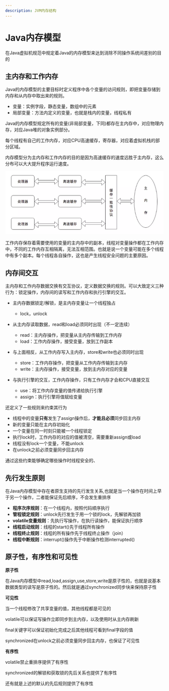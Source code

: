 ```yaml
---
description: JVM内存结构
---
```


#  Java内存模型

在Java虚拟机规范中规定着Java的内存模型来达到消除不同操作系统间差别的目的

## 主内存和工作内存

Java的内存模型的主要目标时定义程序中各个变量的访问规则，即把变量存储到内存和从内存中取出来的规则。

- 变量：实例字段，静态变量，数组中的元素
- 局部变量：方法内定义的变量，也就是栈内的变量，线程私有

Java的内存模型规定所有的变量(非局部变量，下同)都存在主内存中，对应物理内存，对应Java堆的对象实例部分。

每个线程有自己的工作内存，对应CPU高速缓存，寄存器，对应着虚拟机栈的部分区域。

内存模型分为主内存和工作内存的目的是因为高速缓存的速度远胜于主内存，这么分布可以大大提升程序运行速度。

![1571482741096](.gitbook/assets/1571482741096.png)

工作内存保存着需要使用的变量的主内存中的副本，线程对变量操作都在工作内存中，不同的工作内存互相隔离，无法互相范围。也就是说一个变量可能在多个线程中有多个副本。每个线程各自操作，这也是产生线程安全问题的主要原因。

## 内存间交互

主内存和工作内存数据交换有交互协议，定义数据交换的规则。可以大致定义三种行为：锁定操作，内存间的读写和工作内存和执行引擎的交互。

- 主内存数据锁定/解锁，是主内存变量让一个线程独占
  - lock，unlock

- 从主内存读取数据，read和load必须同时出现（不一定连续）
  - read：主内存操作，把变量从主内存传输到工作内存
  - load：工作内存操作，接受变量，放到工作副本

- 与上面相反，从工作内存写入主内存，store和write也必须同时出现
  - store：工作内存操作，把变量从工作内存传输到主内存
  - write：主内存操作，接受变量，放到主内存对应的变量

- 与执行引擎的交互，工作内存操作，只有工作内存才会和CPU直接交互
  - use：将工作内存变量的值传递给执行引擎
  - assign：执行引擎将值赋给变量

还定义了一些规则来约束其行为

- 线程中的变量**只有**发生了assign操作后，**才能且必须**同步回主内存
- 新的变量只能在主内存初始化
- 一个变量在同一时刻只能被一个线程锁定
- 执行lock时，工作内存的对应的值被清空，需要重新assign或load
- 线程没有lock一个变量，不能unlock
- 在unlock之前必须变量同步回主内存

通过这些约束能够确定哪些操作时线程安全的、

## 先行发生原则

在Java内存模型中存在者原生支持的先行发生关系,也就是当一个操作在时间上早于另一个操作，二者能保证先后顺序，不会发生重排序

- **程序次序规则**：在一个线程内，按照代码顺序执行
- **管程锁定规则**：unlock先行发生于用一个锁的lock，先解锁再加锁
- **volatile变量规则**：先执行写操作，在执行读操作，能保证执行顺序
- **线程启动规则**：线程的start()先于线程所有操作
- **线程终止规则**：线程的所有操作先于线程终止操作（join）
- **线程中断规则**：interrupt()操作先于中断操作检测interrupted()

## 原子性，有序性和可见性

**原子性**

在Java内存模型中read,load,assign,use,store,write是原子性的，也就是说基本数据类型的读写是原子性的。然后就是通过synchronized同步块来保持原子性

**可见性**

当一个线程修改了共享变量的值，其他线程都是可见的

volatile可以保证写操作立即同步到主内存，以及使用时从主内存刷新

final关键字可以保证初始化完成之后其他线程可看到final字段的值

synchronized在unlock之前必须变量同步回主内存，也保证了可见性

**有序性**

volatile禁止重排序提供了有序性

synchronized的解锁和获取锁的先后关系也提供了有序性

还有就是上述的默认的先后规则提供了有序性

